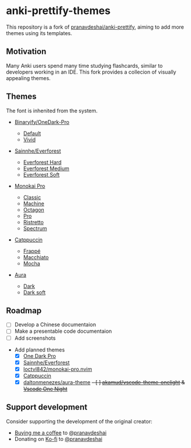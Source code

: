 # anki-prettify-themes

This repository is a fork of [pranavdeshai/anki-prettify](https://github.com/pranavdeshai/anki-prettify), aiming to add more themes using its templates.

## Motivation

Many Anki users spend many time studying flashcards, similar to developers working in an IDE. This fork provides a collecion of visually appealing themes.

## Themes

The font is inhenited from the system.

- [Binaryify/OneDark-Pro](https://github.com/Binaryify/OneDark-Pro)
  - [Default](/src/styles/css/one-dark-pro-vivid.css)
  - [Vivid](/src/styles/css/one-dark-pro-vivid.css) 

- [Sainnhe/Everforest](https://github.com/sainnhe/everforest)
  - [Everforest Hard](/src/styles/css/everforest-hard.css)
  - [Everforest Medium](/src/styles/css/everforest-medium.css)
  - [Everforest Soft](/src/styles/css/everforest-soft.css)

- [Monokai Pro](https://monokai.pro/)
  - [Classic](/src/styles/css/monokai-classic.css)
  - [Machine](/src/styles/css/monokai-machine.css)
  - [Octagon](/src/styles/css/monokai-octagon.css)
  - [Pro](/src/styles/css/monokai-pro.css)
  - [Ristretto](/src/styles/css/monokai-ristretto.css)
  - [Spectrum](/src/styles/css/monokai-spectrum.css)

- [Catppuccin](https://github.com/catppuccin)
  - [Frappé](/src/styles/css/catppuccin-frappe.css)
  - [Macchiato](/src/styles/css/catppuccin-macchiato.css)
  - [Mocha](/src/styles/css/catppuccin-mocha.css)

- [Aura](https://github.com/daltonmenezes/aura-theme)
  - [Dark](/src/styles/css/aura-dark.css)
  - [Dark soft](/src/styles/css/aura-dark-soft.css)

<!-- ## Instructions

1. Create a new note type (See [Adding a note type](https://docs.ankiweb.net/editing.html#adding-a-note-type))
2. Click on `Cards` in browser mode
3. Copy the contents of `NOTETYPE-front.html` and `NOTETYPE-back.html` (from [`templates`](src/templates/default/) directory) into the _Front_ and _Back_ templates of the note type where
4. Copy the content of `THEME.css` (from [`css`](/src/styles/css) directory) into the _Styling_ section where THEME is the name of the theme
5. You can now use the new note type in your collection! -->

## Roadmap

- [ ] Develop a Chinese documentaion
- [ ] Make a presentable code documentaion
- [ ] Add screenshots
- Add planned themes
  - [x] [One Dark Pro](https://github.com/Binaryify/OneDark-Pro)
  - [x] [Sainnhe/Everforest](https://github.com/sainnhe/everforest)
  - [x] [loctvl842/monokai-pro.nvim](https://github.com/loctvl842/monokai-pro.nvim)
  - [x] [Catppuccin](https://github.com/catppuccin)
  - [x] [daltonmenezes/aura-theme](https://github.com/daltonmenezes/aura-theme)
  ~~- [ ] [akamud/vscode-theme-onelight](https://github.com/akamud/vscode-theme-onelight) & [Vscode One Night](https://github.com/akamud/vscode-theme-onedark)~~

## Support development

Consider supporting the development of the original creator:

- [Buying me a coffee](https://www.buymeacoffee.com/pranavdeshai) to [@pranavdeshai](https://github.com/pranavdeshai/)
- Donating on [Ko-fi](https://ko-fi.com/pranavdeshai) to [@pranavdeshai](https://github.com/pranavdeshai/)
